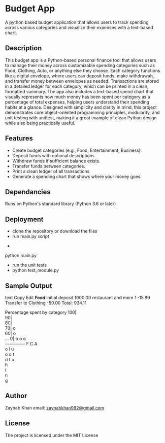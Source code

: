 # Budget App

A python based budget application that allows users to track spending across various categories and visualize their expenses with a text-based chart.

## Description
This budget app is a Python-based personal finance tool that allows users to manage their money across customizable spending categories such as Food, Clothing, Auto, or anything else they choose. Each category functions like a digital envelope, where users can deposit funds, make withdrawals, and transfer money between envelopes as needed. Transactions are stored in a detailed ledger for each category, which can be printed in a clean, formatted summary. The app also includes a text-based spend chart that visually represents how much money has been spent per category as a percentage of total expenses, helping users understand their spending habits at a glance. Designed with simplicity and clarity in mind, this project demonstrates core object-oriented programming principles, modularity, and unit testing with unittest, making it a great example of clean Python design while also being practically useful.

## Features
- Create budget categories (e.g., Food, Entertainment, Business).
- Deposit funds with optional descriptions.
- Withdraw funds if sufficient balance exists.
- Transfer funds between categories.
- Print a clean ledger of all transactions.
- Generate a spending chart that shows where your money goes.


## Dependancies
Runs on Python's standard library (Python 3.6 or later)

## Deployment
  - clone the repository or download the files
  - run main.py script
  -  ```bash
   python main.py
  - run the unit tests
  -   python test_module.py
 
## Sample Output
text
Copy
Edit
*************Food*************
initial deposit        1000.00
restaurant and more f   -15.89
Transfer to Clothing    -50.00
Total: 934.11

Percentage spent by category
100|          
 90|          
 80|          
 70|    o     
 60|    o     
 ...
  0| o  o  o  
    ----------
     F  C  A  
     o  l  u  
     o  o  t  
     d  t  o  
        h     
        i     
        n     
        g    



## Author
Zaynab Khan
email: zaynabkhan982@gmail.com

## License
The project is licensed under the MIT License
